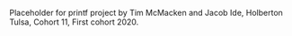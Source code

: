 Placeholder for printf project by Tim McMacken and Jacob Ide, Holberton Tulsa, Cohort 11, First cohort 2020.
